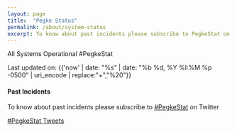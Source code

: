 ```yaml
---
layout: page
title:  "Pegke Status"
permalink: /about/system-status
excerpt: To know about past incidents please subscribe to PegkeStat on Twitter
---
```


<div class="ui grid stackable">
  <div class="column ten wide">
    <div class="ui icon success big message">
      <i class="checkmark box icon"></i>
      <div class="content">
        <div class="header">All Systems Operational #PegkeStat</div>
        <p>Last updated on: <span id="lstmod">{{'now' | date: "%s" | date: "%b %d, %Y %I:%M %p -0500" | uri_encode | replace:"+","%20"}}</span> </p>
      </div>
    </div>
    <div class="ui divider hidden"></div>
    <span id="pegkestat"></span>
    <div class="ui divider hidden"></div>
    <div class="ui divider hidden"></div>
    <h4>Past Incidents</h4>
    <p>
      To know about past incidents please subscribe to <a href="https://twitter.com/hashtag/PegkeStat">#PegkeStat</a> on Twitter
    </p>
  </div>
  <div class="column six wide">
    <a class="twitter-timeline" data-dnt="true" href="https://twitter.com/hashtag/PegkeStat" data-widget-id="682961542715813888">#PegkeStat Tweets</a> <script>!function(d,s,id){var js,fjs=d.getElementsByTagName(s)[0],p=/^http:/.test(d.location)?'http':'https';if(!d.getElementById(id)){js=d.createElement(s);js.id=id;js.src=p+"://platform.twitter.com/widgets.js";fjs.parentNode.insertBefore(js,fjs);}}(document,"script","twitter-wjs");</script>
  </div>
</div>
